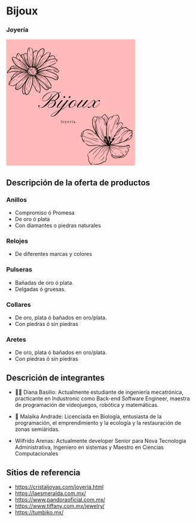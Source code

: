# Bijoux 

### Joyería

![alt text](https://github.com/dianabasilio/markdown/blob/main/bijoux/bijoux.png?raw=true)


## Descripción de la oferta de productos

### Anillos
- Compromiso ó Promesa
- De oro ó plata
- Con diamantes o piedras naturales

### Relojes
- De diferentes marcas y colores

### Pulseras
- Bañadas de oro ó plata.
- Delgadas ó gruesas.

### Collares
- De oro, plata ó bañados en oro/plata.
- Con piedras ó sin piedras

### Aretes
- De oro, plata ó bañados en oro/plata.
- Con piedras ó sin piedras

## Descrición de integrantes

- 👩‍💻 Diana Basilio: Actualmente estudiante de ingeniería mecatrónica, practicante en Industronic como Back-end Software Engineer, 
  maestra de programación de videojuegos, robótica y matemáticas.
  
- 🌵 Malaika Andrade: Licenciada en Biología,  entusiasta de la programación, el emprendimiento y la ecología y la restauración de zonas semiáridas.
- Wilfrido Arenas: Actualmente developer Senior para Nova Tecnologia Administrativa, Ingeniero en sistemas y Maestro en Ciencias Computacionales

 ## Sitios de referencia
- https://cristaljoyas.com/joyeria.html
- https://laesmeralda.com.mx/
- https://www.pandoraoficial.com.mx/
- https://www.tiffany.com.mx/jewelry/
- https://tumbiko.mx/
